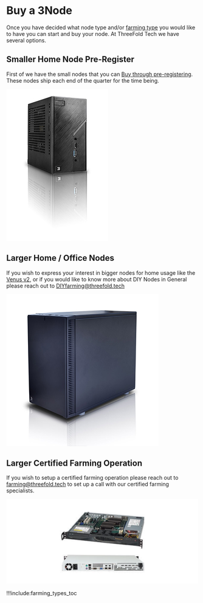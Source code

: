 

# Buy a 3Node

Once you have decided what node type and/or [farming type](farming_types) you would like to have you can start and buy your node.
At ThreeFold Tech we have several options.


## Smaller Home Node Pre-Register

First of we have the small nodes that you can [Buy through pre-registering](https://pre-register.threefold.tech/index.php?route=product/product&path=59&product_id=50). These nodes ship each end of the quarter for the time being. 

![titan node](img/titan_side.jpg 'size=200')


## Larger Home / Office Nodes

If you wish to express your interest in bigger nodes for home usage like the [Venus v2](venus_v2), or if you would like to know more about DIY Nodes in General please reach out to [DIYfarming@threefold.tech](mailto:diyfarming@threefold.tech)

![venus node](img/venus_sideview.jpg 'size=200')


## Larger Certified Farming Operation

If you wish to setup a certified farming operation please reach out to [farming@threefold.tech](mailto:farming@threefold.tech) to set up a call with our certified farming specialists.

![scale out node](img/scale_node_1.png 'size=200')


!!!include:farming_types_toc